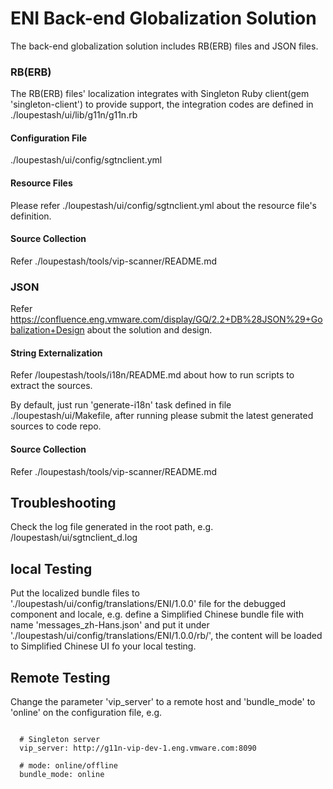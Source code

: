 # ENI Back-end Globalization Solution

The back-end globalization  solution includes RB(ERB) files and JSON files.

### RB(ERB)

The RB(ERB) files' localization integrates with Singleton Ruby client(gem 'singleton-client') to provide support, the integration codes are defined in ./loupestash/ui/lib/g11n/g11n.rb

#### Configuration File

./loupestash/ui/config/sgtnclient.yml

#### Resource Files

Please refer ./loupestash/ui/config/sgtnclient.yml about the resource file's definition.

#### Source Collection

Refer ./loupestash/tools/vip-scanner/README.md

### JSON

Refer https://confluence.eng.vmware.com/display/GQ/2.2+DB%28JSON%29+Gobalization+Design about the solution and design.

#### String Externalization

Refer /loupestash/tools/i18n/README.md about how to run scripts to extract the sources.

By default, just run 'generate-i18n' task defined in file ./loupestash/ui/Makefile, after running please submit the latest generated sources to code repo.

#### Source Collection

Refer ./loupestash/tools/vip-scanner/README.md

## Troubleshooting

Check the log file generated in the root path, e.g. /loupestash/ui/sgtnclient_d.log

## local Testing

Put the localized bundle files to './loupestash/ui/config/translations/ENI/1.0.0' file for the debugged component and locale, e.g. define a Simplified Chinese bundle file with name 'messages_zh-Hans.json' and put it under './loupestash/ui/config/translations/ENI/1.0.0/rb/', the content will be loaded to Simplified Chinese UI fo your local testing.


## Remote Testing

Change the  parameter 'vip_server' to a remote host and 'bundle_mode' to 'online' on the configuration file, e.g.

```  

  # Singleton server
  vip_server: http://g11n-vip-dev-1.eng.vmware.com:8090

  # mode: online/offline
  bundle_mode: online

```  
